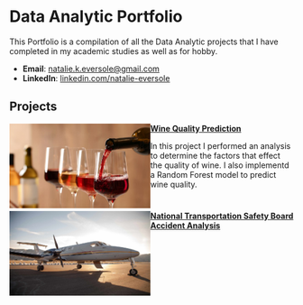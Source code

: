 # Data Analytic Portfolio
This Portfolio is a compilation of all the Data Analytic projects that I have completed in my academic studies as well as for hobby.

- **Email**: [natalie.k.eversole@gmail.com](natalie.k.eversole@gmail.com)
- **LinkedIn**: [linkedin.com/natalie-eversole](https://www.linkedin.com/in/natalie-eversole/)

## Projects

<img align="left" width="250" height="150" src="https://github.com/Neversole/Portfolio/blob/main/Images/WineStock.jpg"> **[Wine Quality Prediction](https://github.com/Neversole/Wine-quality-prediction.git)**

In this project I performed an analysis to determine the factors that effect the quality of wine. I also implementd a Random Forest model to predict wine quality. 

#

<img align="left" width="250" height="150" src="https://github.com/Neversole/Portfolio/blob/main/Images/Airplane.jpg"> **[National Transportation Safety Board Accident Analysis](https://github.com/Neversole/NTSB-Accident-Analysis.git)**



#

